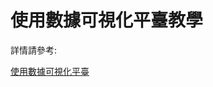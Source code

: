 # 使用數據可視化平臺教學

詳情請參考:

[使用數據可視化平臺](https://stemturnede.sharepoint.com/:b:/g/ESKGy3aeieVMjOVNKoYqsiUBF2gXprU7H-TScIUWCUAjQA?e=AiAU64)

